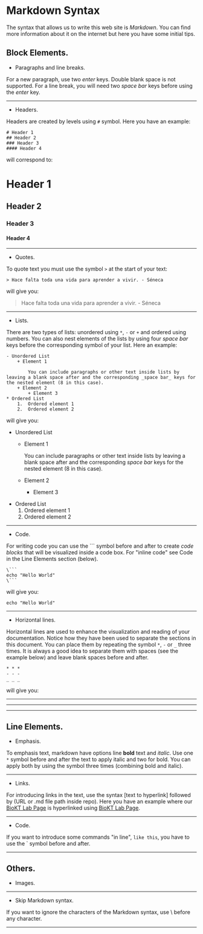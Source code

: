 # Markdown Syntax

The syntax that allows us to write this web site is *Markdown*. You can find more information about it on the internet but here you have some initial tips.

## Block Elements.

- Paragraphs and line breaks.

For a new paragraph, use two _enter_ keys. Double blank space is not supported.
For a line break, you will need two _space bar_ keys before using the _enter_ key.

* * *
      
- Headers.

Headers are created by levels using `#` symbol. Here you have an example:

```
# Header 1
## Header 2
### Header 3
#### Header 4
```
will correspond to:
# Header 1
## Header 2
### Header 3
#### Header 4

* * *

- Quotes.

To quote text you must use the symbol `>` at the start of your text:

```
> Hace falta toda una vida para aprender a vivir. - Séneca
```
will give you:
> Hace falta toda una vida para aprender a vivir. - Séneca

* * *

- Lists.

There are two types of lists: unordered using `*`, `-` or `+` and ordered using numbers.
You can also nest elements of the lists by using four _space bar_ keys before the corresponding symbol of your list.
Here an example:

```
- Unordered List
    + Element 1

        You can include paragraphs or other text inside lists by leaving a blank space after and the corresponding _space bar_ keys for the nested element (8 in this case).
    + Element 2
        + Element 3
* Ordered List
    1.  Ordered element 1
    2.  Ordered element 2
``` 
will give you:

- Unordered List
    + Element 1

        You can include paragraphs or other text inside lists by leaving a blank space after and the corresponding _space bar_ keys for the nested element (8 in this case).
    + Element 2
        + Element 3
* Ordered List
    1.  Ordered element 1
    2.  Ordered element 2

* * *

- Code.

For writing code you can use the ``` symbol before and after to create _code blocks_ that will be visualized inside a code box. For "inline code" see Code in the Line Elements section (below).

```
\```
echo "Hello World"
\```
```
will give you:
```
echo "Hello World"
```

* * *
 
- Horizontal lines.

Horizontal lines are used to enhance the visualization and reading of your documentation. Notice how they have been used to separate the sections in this document.
You can place them by repeating the symbol `*`, `-` or `_` three times. It is always a good idea to separate them with spaces (see the example below) and leave blank spaces before and after.

```
* * *
- - -
_ _ _
```
will give you:

* * *
- - -
_ _ _


## Line Elements.
- Emphasis.

To emphasis text, markdown have options line **bold** text and *italic*. Use one `*` symbol before and after the text to apply italic and two for bold. You can apply both by using the symbol three times (combining bold and italic).
 
* * *

- Links.

For introducing links in the text, use the syntax [text to hyperlink] followed by (URL or .md file path inside repo). Here you have an example where our [BioKT Lab Page](https://sites.google.com/view/biokt?pli=1) is hyperlinked using [BioKT Lab Page](URL).

* * *

- Code.

If you want to introduce some commands "in line", `like this`, you have to use the ` symbol before and after.

* * *

## Others.
- Images.

* * *

- Skip Markdown syntax.

If you want to ignore the characters of the Markdown syntax, use \ before any character.
* * *
